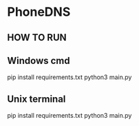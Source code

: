 # PhoneDNS


**HOW TO RUN**
------------
Windows cmd
-----------
pip install requirements.txt
python3 main.py

Unix terminal
-------------
pip install requirements.txt
python3 main.py
